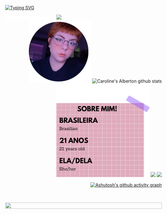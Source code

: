 
<div>
 
[![Typing SVG](https://readme-typing-svg.herokuapp.com/?color=ff91a4&size=35&center=true&vCenter=true&width=1000&lines=BEM+VINDO!:%29;BIENVENIDO!+:%29;BE+WELCOME!+:%29)](https://git.io/typing-svg)

</div>

<div>
<img src="transparente.png" width="32%" height="10px">
<img src="https://media.giphy.com/media/eiec0tVm7EDhyGWI3J/giphy.gif" height="50px">
</div>

 <div align="right">
 <img src="./fotoperfil.png" height="200" width="200">
<img width="60%" height="195px" src="https://github-readme-stats.vercel.app/api?username=caroline-alberton&show_icons=true&count_private=true&hide_border=true&title_color=ff91a4&icon_color=ff91a4&text_color=c9d1d9&bg_color=0d1117" alt="Caroline's Alberton github stats"
 </div>
 
 <div align="right">
 
<img src="./infos.png" width="300px">
 <img algin:"top "width="45%" height="195px" src="https://github-readme-stats.vercel.app/api/top-langs/?username=caroline-alberton&layout=compact&hide_border=true&title_color=ff91a4&text_color=ff91a4&bg_color=0d1117" />
 <img src="https://media.giphy.com/media/zD4Dl06KyfjcmJtuik/giphy.gif" height="100px">

 </div>

 [![Ashutosh's github activity graph](https://activity-graph.herokuapp.com/graph?username=caroline-alberton&bg_color=0d1117&color=fb047b&line=fb7ecd&point=ffbde0&area=true&hide_border=true)](https://github.com/ashutosh00710/github-readme-activity-graph)
 
<br>
<br>
 
<div>
<div align="center">
<img src="https://media.giphy.com/media/8gLdiaUorVMaLzK9UR/giphy.gif" height="20px" width=100%>
</div>
